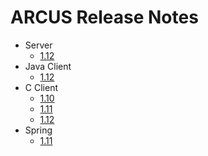 # ARCUS Release Notes

- Server
  - [1.12](/release-notes/server/1.12.md)
- Java Client
  - [1.12](/release-notes/java-client/1.12.md)
- C Client
  - [1.10](/release-notes/c-client/1.10.md)
  - [1.11](/release-notes/c-client/1.11.md)
  - [1.12](/release-notes/c-client/1.12.md)
- Spring
  - [1.11](/release-notes/spring/1.11.md)



